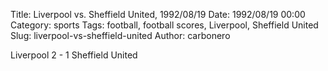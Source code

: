 Title: Liverpool vs. Sheffield United, 1992/08/19
Date: 1992/08/19 00:00
Category: sports
Tags: football, football scores, Liverpool, Sheffield United
Slug: liverpool-vs-sheffield-united
Author: carbonero


Liverpool 2 - 1 Sheffield United
